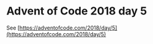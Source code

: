 # Advent of Code 2018 day 5

See [https://adventofcode.com/2018/day/5](https://adventofcode.com/2018/day/5)
